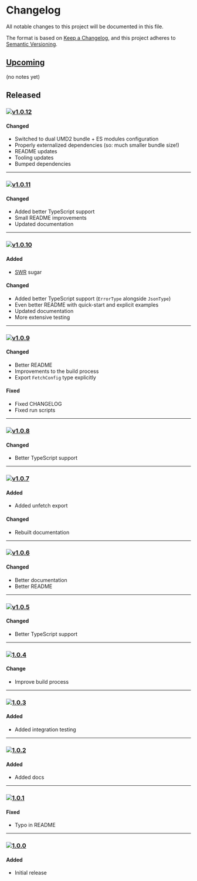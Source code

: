 [v1.0.12]: https://github.com/Xunnamius/isomorphic-json-fetch/compare/v1.0.11...v1.0.12
[v1.0.11]: https://github.com/Xunnamius/isomorphic-json-fetch/compare/v1.0.10...v1.0.11
[v1.0.10]: https://github.com/Xunnamius/isomorphic-json-fetch/compare/v1.0.9...v1.0.10
[v1.0.9]: https://github.com/Xunnamius/isomorphic-json-fetch/compare/v1.0.8...v1.0.9
[v1.0.8]: https://github.com/Xunnamius/isomorphic-json-fetch/compare/v1.0.7...v1.0.8
[v1.0.7]: https://github.com/Xunnamius/isomorphic-json-fetch/compare/v1.0.6...v1.0.7
[v1.0.6]: https://github.com/Xunnamius/isomorphic-json-fetch/compare/v1.0.5...v1.0.6
[v1.0.5]: https://github.com/Xunnamius/isomorphic-json-fetch/compare/1.0.4...v1.0.5
[1.0.4]: https://github.com/Xunnamius/isomorphic-json-fetch/compare/1.0.3...1.0.4
[1.0.3]: https://github.com/Xunnamius/isomorphic-json-fetch/compare/1.0.2...1.0.3
[1.0.2]: https://github.com/Xunnamius/isomorphic-json-fetch/compare/1.0.1...1.0.2
[1.0.1]: https://github.com/Xunnamius/isomorphic-json-fetch/compare/1.0.0...1.0.1
[1.0.0]: https://github.com/Xunnamius/isomorphic-json-fetch/releases/tag/1.0.0

[https://keepachangelog.com/en/1.0.0/]::

[types of changes]::
  [added]:: (for new features)
  [changed]:: (for changes in existing functionality)
  [deprecated]:: (for soon-to-be removed features)
  [removed]:: (for now removed features)
  [fixed]:: (for any bug fixes)
  [security]:: (in case of vulnerabilities)

# Changelog
All notable changes to this project will be documented in this file.

The format is based on [Keep a Changelog](https://keepachangelog.com/en/1.0.0/),
and this project adheres to [Semantic Versioning](https://semver.org/spec/v2.0.0.html).

## [Upcoming]

(no notes yet)

## Released

### [![v1.0.12](https://api.ergodark.com/badges/github-tag-date/xunnamius/isomorphic-json-fetch/v1.0.12)][v1.0.12]
#### Changed
- Switched to dual UMD2 bundle + ES modules configuration
- Properly externalized dependencies (so: much smaller bundle size!)
- README updates
- Tooling updates
- Bumped dependencies

---

### [![v1.0.11](https://api.ergodark.com/badges/github-tag-date/xunnamius/isomorphic-json-fetch/v1.0.11)][v1.0.11]
#### Changed
- Added better TypeScript support
- Small README improvements
- Updated documentation

---

### [![v1.0.10](https://api.ergodark.com/badges/github-tag-date/xunnamius/isomorphic-json-fetch/v1.0.10)][v1.0.10]
#### Added
- [SWR]() sugar

#### Changed
- Added better TypeScript support (`ErrorType` alongside `JsonType`)
- Even better README with quick-start and explicit examples
- Updated documentation
- More extensive testing

---

### [![v1.0.9](https://api.ergodark.com/badges/github-tag-date/xunnamius/isomorphic-json-fetch/v1.0.9)][v1.0.9]
#### Changed
- Better README
- Improvements to the build process
- Export `FetchConfig` type explicitly

#### Fixed
- Fixed CHANGELOG
- Fixed run scripts

---

### [![v1.0.8](https://api.ergodark.com/badges/github-tag-date/xunnamius/isomorphic-json-fetch/v1.0.8)][v1.0.8]
#### Changed
- Better TypeScript support

---

### [![v1.0.7](https://api.ergodark.com/badges/github-tag-date/xunnamius/isomorphic-json-fetch/v1.0.7)][v1.0.7]
#### Added
- Added unfetch export

#### Changed
- Rebuilt documentation

---

### [![v1.0.6](https://api.ergodark.com/badges/github-tag-date/xunnamius/isomorphic-json-fetch/v1.0.6)][v1.0.6]
#### Changed
- Better documentation
- Better README

---

### [![v1.0.5](https://api.ergodark.com/badges/github-tag-date/xunnamius/isomorphic-json-fetch/v1.0.5)][v1.0.5]
#### Changed
- Better TypeScript support

---

### [![1.0.4](https://api.ergodark.com/badges/github-tag-date/xunnamius/isomorphic-json-fetch/1.0.4)][1.0.4]
#### Change
- Improve build process

---

### [![1.0.3](https://api.ergodark.com/badges/github-tag-date/xunnamius/isomorphic-json-fetch/1.0.3)][1.0.3]
#### Added
- Added integration testing

---

### [![1.0.2](https://api.ergodark.com/badges/github-tag-date/xunnamius/isomorphic-json-fetch/1.0.2)][1.0.2]
#### Added
- Added docs

---

### [![1.0.1](https://api.ergodark.com/badges/github-tag-date/xunnamius/isomorphic-json-fetch/1.0.1)][1.0.1]
#### Fixed
- Typo in README

---

### [![1.0.0](https://api.ergodark.com/badges/github-tag-date/xunnamius/isomorphic-json-fetch/1.0.0)][1.0.0]
#### Added
- Initial release

[Upcoming]: https://github.com/Xunnamius/isomorphic-json-fetch/compare/main...develop
